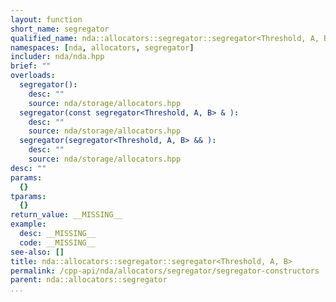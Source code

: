 ```yaml
---
layout: function
short_name: segregator
qualified_name: nda::allocators::segregator::segregator<Threshold, A, B>
namespaces: [nda, allocators, segregator]
includer: nda/nda.hpp
brief: ""
overloads:
  segregator():
    desc: ""
    source: nda/storage/allocators.hpp
  segregator(const segregator<Threshold, A, B> & ):
    desc: ""
    source: nda/storage/allocators.hpp
  segregator(segregator<Threshold, A, B> && ):
    desc: ""
    source: nda/storage/allocators.hpp
desc: ""
params:
  {}
tparams:
  {}
return_value: __MISSING__
example:
  desc: __MISSING__
  code: __MISSING__
see-also: []
title: nda::allocators::segregator::segregator<Threshold, A, B>
permalink: /cpp-api/nda/allocators/segregator/segregator-constructors
parent: nda::allocators::segregator
...
```


